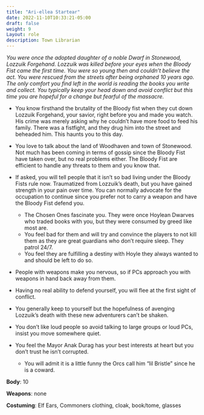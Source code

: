 ```yaml
---
title: "Ari-ellea Startear"
date: 2022-11-10T10:33:21-05:00
draft: false
weight: 9
Layout: role
description: Town Librarian
---
```


*You were once the adopted daughter of a noble Dwarf in Stonewood, Lozzuik Forgehand. Lozzuik was killed before your eyes when the Bloody Fist came the first time. You were so young then and couldn’t believe the act. You were rescued from the streets after being orphaned 10 years ago. The only comfort you find left in the world is reading the books you write and collect. You typically keep your head down and avoid conflict but this time you are hopeful for a change but fearful of the massacre.*

- You know firsthand the brutality of the Bloody fist when they cut down Lozzuik Forgehand, your savior, right before you and made you watch. His crime was merely asking why he couldn’t have more food to feed his family. There was a fistfight, and they drug him into the street and beheaded him. This haunts you to this day.

- You love to talk about the land of Woodhaven and town of Stonewood. Not much has been coming in terms of gossip since the Bloody Fist have taken over, but no real problems either. The Bloody Fist are efficient to handle any threats to them and you know that.

- If asked, you will tell people that it isn’t so bad living under the Bloody Fists rule now. Traumatized from Lozzuik’s death, but you have gained strength in your pain over time. You can normally advocate for the occupation to continue since you prefer not to carry a weapon and have the Bloody Fist defend you. 
  - The Chosen Ones fascinate you. They were once Hoylean Dwarves who traded books with you, but they were consumed by greed like most are. 
  - You feel bad for them and will try and convince the players to not kill them as they are great guardians who don’t require sleep. They patrol 24/7.
  - You feel they are fulfilling a destiny with Hoyle they always wanted to and should be left to do so.

- People with weapons make you nervous, so if PCs approach you with weapons in hand back away from them.

- Having no real ability to defend yourself, you will flee at the first sight of conflict.

- You generally keep to yourself but the hopefulness of avenging Lozzuik’s death with these new adventurers can’t be shaken.

- You don’t like loud people so avoid talking to large groups or loud PCs, insist you move somewhere quiet.

- You feel the Mayor Anak Durag has your best interests at heart but you don’t trust he isn’t corrupted.
  - You will admit it is a little funny the Orcs call him “lil Bristle” since he is a coward.

**Body**: 10

**Weapons**: none

**Costuming**: Elf Ears, Commoners clothing, cloak, book/tome, glasses
